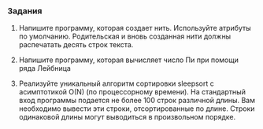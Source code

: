 ### Задания

1. Напишите программу, которая создает нить. Используйте атрибуты по умолчанию. Родительская и вновь созданная нити должны распечатать десять строк текста.

2. Напишите программу, которая вычисляет число Пи при помощи ряда Лейбница

3. Реализуйте уникальный алгоритм сортировки sleepsort с асимптотикой O(N) (по процессорному времени).
   На стандартный вход программы подается не более 100 строк различной длины. Вам необходимо вывести эти строки, отсортированные по длине. Строки одинаковой длины могут выводиться в произвольном порядке.
